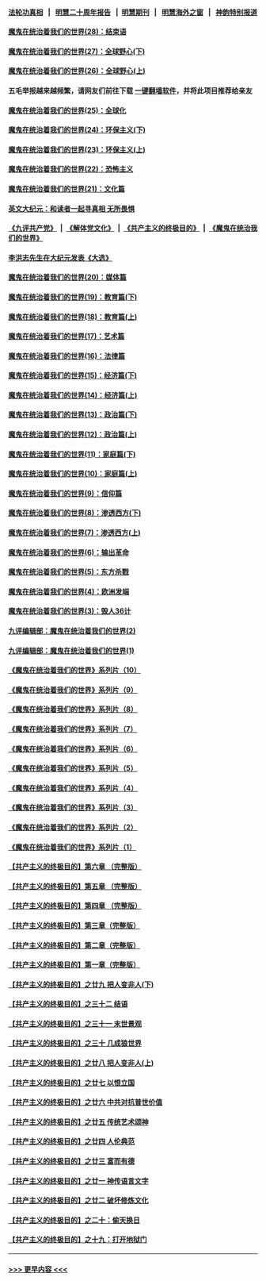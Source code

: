 #### [法轮功真相](https://github.com/gfw-breaker/truth/blob/master/README.md?t=0) &nbsp;&nbsp;|&nbsp;&nbsp; [明慧二十周年报告](https://github.com/gfw-breaker/mh-reports/blob/master/README.md?t=0) &nbsp;&nbsp;|&nbsp;&nbsp;[明慧期刊](https://github.com/gfw-breaker/mh-qikan) &nbsp;&nbsp;|&nbsp;&nbsp; [明慧海外之窗](https://github.com/gfw-breaker/mh-news/blob/master/README.md?t=0) &nbsp;&nbsp;|&nbsp;&nbsp; [神韵特别报道](https://github.com/gfw-breaker/mh-news/blob/master/shenyun.md?t=0)
#### [魔鬼在统治着我们的世界(28)：结束语](../pages/nsc422/n10936246.md?t=07090702) 
#### [魔鬼在统治着我们的世界(27)：全球野心(下)](../pages/nsc422/n10928319.md?t=07090702) 
#### [魔鬼在统治着我们的世界(26)：全球野心(上)](../pages/nsc422/n10900318.md?t=07090702) 
#### 五毛举报越来越频繁，请网友们前往下载 [一键翻墙软件](https://github.com/gfw-breaker/ssr-accounts)，并将此项目推荐给亲友
#### [魔鬼在统治着我们的世界(25)：全球化](../pages/nsc422/n10788205.md?t=07090702) 
#### [魔鬼在统治着我们的世界(24)：环保主义(下)](../pages/nsc422/n10695307.md?t=07090702) 
#### [魔鬼在统治着我们的世界(23)：环保主义(上)](../pages/nsc422/n10688613.md?t=07090702) 
#### [魔鬼在统治着我们的世界(22)：恐怖主义](../pages/nsc422/n10614727.md?t=07090702) 
#### [魔鬼在统治着我们的世界(21)：文化篇](../pages/nsc422/n10597706.md?t=07090702) 
#### [英文大纪元：和读者一起寻真相 无所畏惧](../pages/nsc422/n12542027.md?t=07090702) 
#### [《九评共产党》](https://github.com/begood0513/9ping.md/blob/master/README.md) &nbsp;|&nbsp; [《解体党文化》](../../../../jtdwh.md/blob/master/README.md)  &nbsp;|&nbsp; [《共产主义的终极目的》](../../../../gczydzjmd.md/blob/master/README.md) &nbsp;|&nbsp; [《魔鬼在统治我们的世界》](../../../../mgztzwmdsj.md/blob/master/README.md) 
#### [李洪志先生在大纪元发表《大选》](../pages/nsc422/n12534746.md?t=07090702) 
#### [魔鬼在统治着我们的世界(20)：媒体篇](../pages/nsc422/n10586579.md?t=07090702) 
#### [魔鬼在统治着我们的世界(19)：教育篇(下)](../pages/nsc422/n10564808.md?t=07090702) 
#### [魔鬼在统治着我们的世界(18)：教育篇(上)](../pages/nsc422/n10526970.md?t=07090702) 
#### [魔鬼在统治着我们的世界(17)：艺术篇](../pages/nsc422/n10499093.md?t=07090702) 
#### [魔鬼在统治着我们的世界(16)：法律篇](../pages/nsc422/n10485969.md?t=07090702) 
#### [魔鬼在统治着我们的世界(15)：经济篇(下)](../pages/nsc422/n10469975.md?t=07090702) 
#### [魔鬼在统治着我们的世界(14)：经济篇(上)](../pages/nsc422/n10457370.md?t=07090702) 
#### [魔鬼在统治着我们的世界(13)：政治篇(下)](../pages/nsc422/n10448270.md?t=07090702) 
#### [魔鬼在统治着我们的世界(12)：政治篇(上)](../pages/nsc422/n10444576.md?t=07090702) 
#### [魔鬼在统治着我们的世界(11)：家庭篇(下)](../pages/nsc422/n10440961.md?t=07090702) 
#### [魔鬼在统治着我们的世界(10)：家庭篇(上)](../pages/nsc422/n10435448.md?t=07090702) 
#### [魔鬼在统治着我们的世界(9)：信仰篇](../pages/nsc422/n10432159.md?t=07090702) 
#### [魔鬼在统治着我们的世界(8)：渗透西方(下)](../pages/nsc422/n10429603.md?t=07090702) 
#### [魔鬼在统治着我们的世界(7)：渗透西方(上)](../pages/nsc422/n10426013.md?t=07090702) 
#### [魔鬼在统治着我们的世界(6)：输出革命](../pages/nsc422/n10421536.md?t=07090702) 
#### [魔鬼在统治着我们的世界(5)：东方杀戮](../pages/nsc422/n10417707.md?t=07090702) 
#### [魔鬼在统治着我们的世界(4)：欧洲发端](../pages/nsc422/n10414890.md?t=07090702) 
#### [魔鬼在统治着我们的世界(3)：毁人36计](../pages/nsc422/n10411583.md?t=07090702) 
#### [九评编辑部：魔鬼在统治着我们的世界(2)](../pages/nsc422/n10410036.md?t=07090702) 
#### [九评编辑部：魔鬼在统治着我们的世界(1)](../pages/nsc422/n10406825.md?t=07090702) 
#### [《魔鬼在统治着我们的世界》系列片（10）](../pages/nsc422/n12292670.md?t=07090702) 
#### [《魔鬼在统治着我们的世界》系列片（9）](../pages/nsc422/n12290859.md?t=07090702) 
#### [《魔鬼在统治着我们的世界》系列片（8）](../pages/nsc422/n12287445.md?t=07090702) 
#### [《魔鬼在统治着我们的世界》系列片（7）](../pages/nsc422/n12283425.md?t=07090702) 
#### [《魔鬼在统治着我们的世界》系列片（6）](../pages/nsc422/n12282314.md?t=07090702) 
#### [《魔鬼在统治着我们的世界》系列片（5）](../pages/nsc422/n12281419.md?t=07090702) 
#### [《魔鬼在统治着我们的世界》系列片（4）](../pages/nsc422/n12274024.md?t=07090702) 
#### [《魔鬼在统治着我们的世界》系列片（3）](../pages/nsc422/n12271322.md?t=07090702) 
#### [《魔鬼在统治着我们的世界》系列片（2）](../pages/nsc422/n12269049.md?t=07090702) 
#### [《魔鬼在统治着我们的世界》系列片（1）](../pages/nsc422/n12267575.md?t=07090702) 
#### [【共产主义的终极目的】第六章 （完整版）](../pages/nsc422/n11428913.md?t=07090702) 
#### [【共产主义的终极目的】第五章 （完整版）](../pages/nsc422/n11428912.md?t=07090702) 
#### [【共产主义的终极目的】第四章 （完整版）](../pages/nsc422/n11428907.md?t=07090702) 
#### [【共产主义的终极目的】第三章（完整版）](../pages/nsc422/n11428848.md?t=07090702) 
#### [【共产主义的终极目的】第二章（完整版）](../pages/nsc422/n11428831.md?t=07090702) 
#### [【共产主义的终极目的】第一章（完整版）](../pages/nsc422/n11417651.md?t=07090702) 
#### [【共产主义的终极目的】之廿九 把人变非人(下)](../pages/nsc422/n11344140.md?t=07090702) 
#### [【共产主义的终极目的】之三十二 结语](../pages/nsc422/n11360535.md?t=07090702) 
#### [【共产主义的终极目的】之三十一 末世景观](../pages/nsc422/n11351129.md?t=07090702) 
#### [【共产主义的终极目的】之三十 几成狼世界](../pages/nsc422/n11348280.md?t=07090702) 
#### [【共产主义的终极目的】之廿八 把人变非人(上)](../pages/nsc422/n11340492.md?t=07090702) 
#### [【共产主义的终极目的】之廿七 以恨立国](../pages/nsc422/n11336944.md?t=07090702) 
#### [【共产主义的终极目的】之廿六 中共对抗普世价值](../pages/nsc422/n11324785.md?t=07090702) 
#### [【共产主义的终极目的】之廿五 传统艺术颂神](../pages/nsc422/n11296396.md?t=07090702) 
#### [【共产主义的终极目的】之廿四 人伦典范](../pages/nsc422/n11296397.md?t=07090702) 
#### [【共产主义的终极目的】之廿三 富而有德](../pages/nsc422/n11283598.md?t=07090702) 
#### [【共产主义的终极目的】之廿一 神传语言文字](../pages/nsc422/n11263265.md?t=07090702) 
#### [【共产主义的终极目的】之廿二 破坏修炼文化](../pages/nsc422/n11245728.md?t=07090702) 
#### [【共产主义的终极目的】之二十：偷天换日](../pages/nsc422/n11238846.md?t=07090702) 
#### [【共产主义的终极目的】之十九：打开地狱门](../pages/nsc422/n11206376.md?t=07090702) 

----
#### [ >>> 更早内容 <<< ](../indexes/nsc422-earlier.md)
